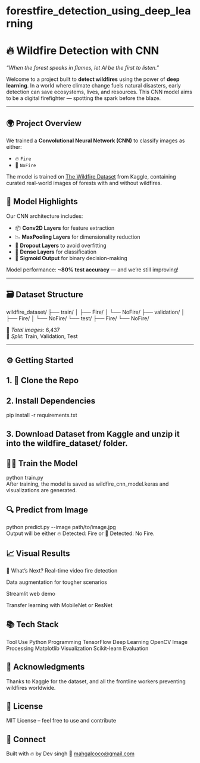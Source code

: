 # forestfire_detection_using_deep_learning 
# 🔥 Wildfire Detection with CNN  
*“When the forest speaks in flames, let AI be the first to listen.”*

Welcome to a project built to **detect wildfires** using the power of **deep learning**. In a world where climate change fuels natural disasters, early detection can save ecosystems, lives, and resources. This CNN model aims to be a digital firefighter — spotting the spark before the blaze.

---

## 🌍 Project Overview

We trained a **Convolutional Neural Network (CNN)** to classify images as either:

- 🔥 `Fire`
- 🌲 `NoFire`

The model is trained on [The Wildfire Dataset](https://www.kaggle.com/datasets) from Kaggle, containing curated real-world images of forests with and without wildfires.

## 🧠 Model Highlights

Our CNN architecture includes:

- 📦 **Conv2D Layers** for feature extraction  
- 📉 **MaxPooling Layers** for dimensionality reduction  
- 🔄 **Dropout Layers** to avoid overfitting  
- 🧮 **Dense Layers** for classification  
- 🎯 **Sigmoid Output** for binary decision-making

Model performance: **~80% test accuracy** — and we’re still improving!

---

## 🗃️ Dataset Structure

wildfire_dataset/
├── train/
│ ├── Fire/
│ └── NoFire/
├── validation/
│ ├── Fire/
│ └── NoFire/
└── test/
├── Fire/
└── NoFire/

📌 *Total images*: 6,437  
📁 *Split*: Train, Validation, Test

---

## ⚙️ Getting Started

## 1. 🚀 Clone the Repo
## 2. Install Dependencies
pip install -r requirements.txt  
## 3. Download Dataset from Kaggle and unzip it into the wildfire_dataset/ folder.
## 🏋️‍♀️ Train the Model
python train.py  
After training, the model is saved as wildfire_cnn_model.keras and visualizations are generated.

## 🔍 Predict from Image
python predict.py --image path/to/image.jpg  
Output will be either 🔥 Detected: Fire or 🌲 Detected: No Fire.

## 📈 Visual Results
🚧 What’s Next?
Real-time video fire detection

Data augmentation for tougher scenarios

Streamlit web demo

Transfer learning with MobileNet or ResNet

## 📚 Tech Stack
Tool	Use
Python	Programming
TensorFlow	Deep Learning
OpenCV	Image Processing
Matplotlib	Visualization
Scikit-learn	Evaluation

## 🙏 Acknowledgments
Thanks to Kaggle for the dataset, and all the frontline workers preventing wildfires worldwide.

## 📄 License
MIT License – feel free to use and contribute
## 🔗 Connect
Built with 🔥 by Dev singh
📧 mahgalcoco@gmail.com

